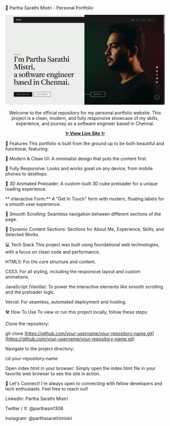 🚀 Partha Sarathi Mistri - Personal Portfolio
<div align="center">
<img src="https://raw.githubusercontent.com/parthasarathimistri/my-portfolio/main/assets/portfolio-preview.png.png" alt="A screenshot of the portfolio homepage" width="800"/>
</div>

<p align="center">
Welcome to the official repository for my personal portfolio website. This project is a clean, modern, and fully responsive showcase of my skills, experience, and journey as a software engineer based in Chennai.
</p>

<p align="center">
<a href="https://www.google.com/search?q=https://your-vercel-link.vercel.app/" target="_blank">
<strong>✨ View Live Site ✨</strong>
</a>
</p>

🌟 Features
This portfolio is built from the ground up to be both beautiful and functional, featuring:

🎨 Modern & Clean UI: A minimalist design that puts the content first.

📱 Fully Responsive: Looks and works great on any device, from mobile phones to desktops.

🧊 3D Animated Preloader: A custom-built 3D cube preloader for a unique loading experience.

** interactive Form:** A "Get In Touch" form with modern, floating labels for a smooth user experience.

📜 Smooth Scrolling: Seamless navigation between different sections of the page.

💼 Dynamic Content Sections: Sections for About Me, Experience, Skills, and Selected Works.

💻 Tech Stack
This project was built using foundational web technologies, with a focus on clean code and performance.

HTML5: For the core structure and content.

CSS3: For all styling, including the responsive layout and custom animations.

JavaScript (Vanilla): To power the interactive elements like smooth scrolling and the preloader logic.

Vercel: For seamless, automated deployment and hosting.

🛠️ How To Use
To view or run this project locally, follow these steps:

Clone the repository:

git clone [https://github.com/your-username/your-repository-name.git](https://github.com/your-username/your-repository-name.git)

Navigate to the project directory:

cd your-repository-name

Open index.html in your browser:
Simply open the index.html file in your favorite web browser to see the site in action.

🤝 Let's Connect!
I'm always open to connecting with fellow developers and tech enthusiasts. Feel free to reach out!

LinkedIn: Partha Sarathi Mistri

Twitter / X: @parthasm1306

Instagram: @parthasarathimistri

